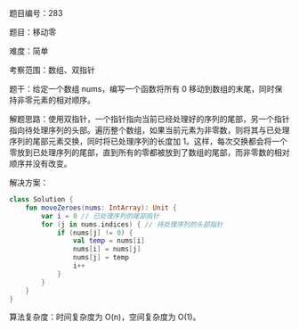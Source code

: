 题目编号：283

题目：移动零

难度：简单

考察范围：数组、双指针

题干：给定一个数组 nums，编写一个函数将所有 0 移动到数组的末尾，同时保持非零元素的相对顺序。

解题思路：使用双指针，一个指针指向当前已经处理好的序列的尾部，另一个指针指向待处理序列的头部。遍历整个数组，如果当前元素为非零数，则将其与已处理序列的尾部元素交换，同时将已处理序列的长度加 1。这样，每次交换都会将一个零放到已处理序列的尾部，直到所有的零都被放到了数组的尾部，而非零数的相对顺序并没有改变。

解决方案：

```kotlin
class Solution {
    fun moveZeroes(nums: IntArray): Unit {
        var i = 0 // 已处理序列的尾部指针
        for (j in nums.indices) { // 待处理序列的头部指针
            if (nums[j] != 0) {
                val temp = nums[i]
                nums[i] = nums[j]
                nums[j] = temp
                i++
            }
        }
    }
}
```

算法复杂度：时间复杂度为 O(n)，空间复杂度为 O(1)。